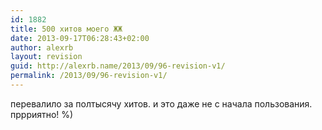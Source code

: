 ```yaml
---
id: 1882
title: 500 хитов моего ЖЖ
date: 2013-09-17T06:28:43+02:00
author: alexrb
layout: revision
guid: http://alexrb.name/2013/09/96-revision-v1/
permalink: /2013/09/96-revision-v1/
---
```

перевалило за полтысячу хитов. и это даже не с начала пользования.  
пррриятно! %)